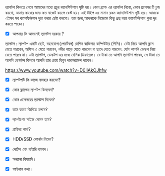 ল্যাপটপ কিনতে গেলে আমাদের মধ্যে প্রচুর ক্যানফিউশান সৃষ্টি হয়। কোন ব্র্যান্ড এর ল্যাপটপ নিবো, কোন প্রসেসর টি চুজ করবো, আমার কাজের জন্য কত বাজেট করলে বেস্ট হয়। এই টাইপ এর নানান রকম ক্যানফিউশান
সৃষ্টি হয়। আজকে এইসব সব ক্যানফিউশান দুরে করার চেষ্টা করবো। তার জন্য,আপনাকে নিজেকে কিছু প্রশ্ন করে ক্যানফিউশান গুলা দূর করতে পারেন।

- [x] আপনার কি আসলেই ল্যাপটপ দরকার ?

ল্যাপটপ : ল্যাপটপ একটি ছোট, বহনযোগ্য(পোর্টেবল) মেশিন ব্যক্তিগত কম্পিউটার (পিসি)। যেটা নিয়ে আপনি ক্লাস যেতে পারবেন, অফিস এ যেতে পারবেন, নদীর পাড়ে যেতে পারবেন বা ছাদে যেতে পারবেন. যেটা
আপনি ডেস্কপ নিয়া যেতে পারবে না। এটা ল্যাপটপ, ডেস্কটপ এর মধ্যে বেসিক ডিফারেন্স। যে টাকা তে আপনি ল্যাপটপ পাবেন, সে টাকা তে আপনি ডেস্কটপ কিনলে আপনি তার চেয়ে দ্বিগুন পারফরমেন্স পাবেন।

https://www.youtube.com/watch?v=D0IiAkOJhfw

- [x] ল্যাপটপটি কি কাজে ব্যবহার করবেন?

- [x] কোন ব্র্যান্ডের ল্যাপটপ কিনবেন?

- [x] কোন প্রসেসরের ল্যাপটপ নিবেন?

- [x] র‍্যাম কতো জিবিতে চলবে?

- [x] ল্যাপটপের সাইজ কেমন হবে?

- [x] গ্রাফিক্স কার্ড?

- [x] HDD/SSD কোনটা নিবেন?

- [x] পোর্টস এবং ব্যটারি ব্যকাপ।

- [x] অন্যান্য বিষয়াদি।

- [x] ফাইনাল কথা।
